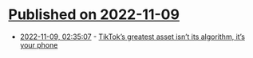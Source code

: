 # [Published on 2022-11-09](index.md)

* [2022-11-09, 02:35:07](https://news.ycombinator.com/item?id=33526951) - [TikTok’s greatest asset isn’t its algorithm, it’s your phone](https://www.wired.com/story/tiktok-phones-extended-mind-philosophy/)

